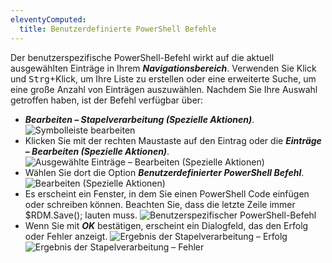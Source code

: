 ```yaml
---
eleventyComputed:
  title: Benutzerdefinierte PowerShell Befehle
---
```

Der benutzerspezifische PowerShell-Befehl wirkt auf die aktuell ausgewählten Einträge in Ihrem ***Navigationsbereich***. Verwenden Sie Klick und <kbd>Strg</kbd>+Klick, um Ihre Liste zu erstellen oder eine erweiterte Suche, um eine große Anzahl von Einträgen auszuwählen. Nachdem Sie Ihre Auswahl getroffen haben, ist der Befehl verfügbar über:

* ***Bearbeiten – Stapelverarbeitung (Spezielle Aktionen)***.
![Symbolleiste bearbeiten](https://cdnweb.devolutions.net/docs/de/rdm/windows/clipM0003.png)
* Klicken Sie mit der rechten Maustaste auf den Eintrag oder die ***Einträge – Bearbeiten (Spezielle Aktionen)***.
![Ausgewählte Einträge – Bearbeiten (Spezielle Aktionen)](https://cdnweb.devolutions.net/docs/de/rdm/windows/clip10585.png)
* Wählen Sie dort die Option ***Benutzerdefinierter PowerShell Befehl***.
![Bearbeiten (Spezielle Aktionen)](https://cdnweb.devolutions.net/docs/de/rdm/windows/clip10587.png)
* Es erscheint ein Fenster, in dem Sie einen PowerShell Code einfügen oder schreiben können. Beachten Sie, dass die letzte Zeile immer $RDM.Save(); lauten muss.
![Benutzerspezifischer PowerShell-Befehl](https://cdnweb.devolutions.net/docs/de/rdm/windows/clip10613.png)
* Wenn Sie mit ***OK*** bestätigen, erscheint ein Dialogfeld, das den Erfolg oder Fehler anzeigt.
![Ergebnis der Stapelverarbeitung – Erfolg](https://cdnweb.devolutions.net/docs/de/rdm/windows/clipM0004.png)
![Ergebnis der Stapelverarbeitung – Fehler](https://cdnweb.devolutions.net/docs/de/rdm/windows/clipM0005.png)
